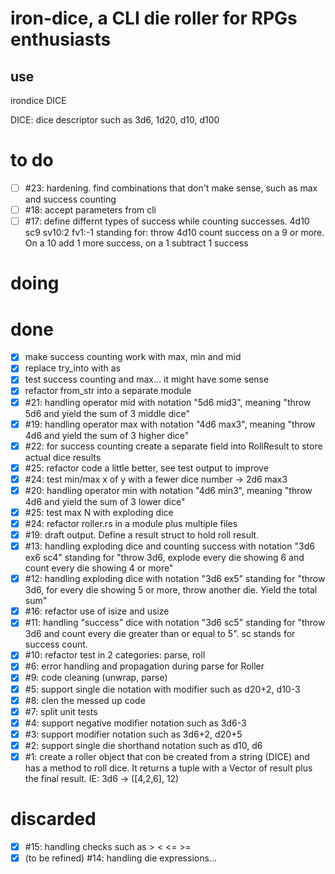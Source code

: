 # iron-dice, a CLI die roller for RPGs enthusiasts

## use

irondice DICE

DICE: dice descriptor such as 3d6, 1d20, d10, d100

# to do

- [ ] #23: hardening. find combinations that don't make sense, such as max and success counting
- [ ] #18: accept parameters from cli
- [ ] #17: define differnt types of success while counting successes. 4d10 sc9 sv10:2 fv1:-1 standing
  for: throw 4d10 count success on a 9 or more. On a 10 add 1 more success, on a 1 subtract 1
  success

# doing


# done

- [x] make success counting work with max, min and mid
- [x] replace try_into with as
- [x] test success counting and max... it might have some sense
- [x] refactor from_str into a separate module
- [x] #21: handling operator mid with notation "5d6 mid3", meaning "throw 5d6 and yield the sum of 3
  middle dice"
- [x] #19: handling operator max with notation "4d6 max3", meaning "throw 4d6 and yield the sum of 3
  higher dice"
- [x] #22: for success counting create a separate field into RollResult to store actual dice results
- [x] #25: refactor code a little better, see test output to improve
- [x] #24: test min/max x of y with a fewer dice number -> 2d6 max3
- [x] #20: handling operator min with notation "4d6 min3", meaning "throw 4d6 and yield the sum of 3
  lower dice"
- [x] #25: test max N with exploding dice
- [x] #24: refactor roller.rs in a module plus multiple files
- [x] #19: draft output. Define a result struct to hold roll result.
- [x] #13: handling exploding dice and counting success with notation "3d6 ex6 sc4" standing for
  "throw 3d6, explode every die showing 6 and count every die showing 4 or more"
- [x] #12: handling exploding dice with notation "3d6 ex5" standing for "throw 3d6, for every die
  showing 5 or more, throw another die. Yield the total sum"
- [x] #16: refactor use of isize and usize
- [x] #11: handling "success" dice with notation "3d6 sc5" standing for "throw 3d6 and count every
  die greater than or equal to 5". sc stands for success count.
- [x] #10: refactor test in 2 categories: parse, roll
- [x] #6: error handling and propagation during parse for Roller
- [x] #9: code cleaning (unwrap, parse)
- [x] #5: support single die notation with modifier such as d20+2, d10-3
- [x] #8: clen the messed up code
- [x] #7: split unit tests
- [x] #4: support negative modifier notation such as 3d6-3
- [x] #3: support modifier notation such as 3d6+2, d20+5
- [x] #2: support single die shorthand notation such as d10, d6
- [x] #1: create a roller object that con be created from a string (DICE) and has a method to roll
  dice. It returns a tuple with a Vector of result plus the final result. IE: 3d6 -> ([4,2,6], 12)

# discarded

- [x] #15: handling checks such as > < <= >=
- [x] (to be refined) #14: handling die expressions...
